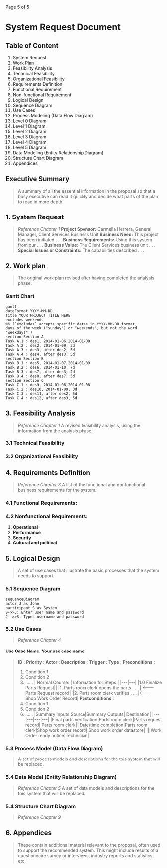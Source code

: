 
Page
5
of 5
# System Request Document
## Table of Content
1. System Request
2. Work Plan
3. Feasibility Analysis
1. Technical Feasibility
2. Organizational Feasibility
4. Requirements Definition
1. Functional Requirement
2. Non-functional Requirement
5. Logical Design
1. Sequence Diagram
2. Use Cases
3. Process Modeling (Data Flow Diagram)
1. Level 0 Diagram
2. Level 1 Diagram
3. Level 2 Diagram
4. Level 3 Diagram
5. Level 4 Diagram
6. Level 5 Diagram
4. Data Modeling (Entity Relationship Diagram)
5. Structure Chart Diagram
6. Appendices
## Executive Summary
> A summary of all the essential information in the proposal so
that a busy executive can read it quickly and decide what parts
of the plan to read in more depth.
## 1. System Request
> *Reference Chapter 1*
**Project Sponsor:** Carmella Herrera, General Manager, Client
Services Business Unit
**Business Need:** This project has been initiated . . .
**Business Requirements:** Using this system from our . . .
**Business Value:** The Client Services business unit . . .
**Special Issues or Constraints:** The capabilities described . .
.
## 2. Work plan
> The original work plan revised after having completed the
analysis phase.
### Gantt Chart
```mermaid
gantt
dateFormat YYYY-MM-DD
title YOUR PROJECT TITLE HERE
excludes weekends
%% (`excludes` accepts specific dates in YYYY-MM-DD format,
days of the week ("sunday") or "weekends", but not the word
"weekdays".)  
section Section A
Task A.1 : des1, 2014-01-06,2014-01-08
Task A.2 : des2, 2014-01-09, 3d
Task A.3 : des3, after des2, 5d
Task A.4 : des4, after des3, 5d
section Section B
Task B.1 : des5, 2014-01-07,2014-01-09
Task B.2 : des6, 2014-01-10, 7d
Task B.3 : des7, after des3, 2d
Task B.4 : des8, after des7, 5d
section Section C
Task C.1 : des9, 2014-01-06,2014-01-08
Task C.2 : des10, 2014-01-09, 3d
Task C.3 : des11, after des2, 5d
Task C.4 : des12, after des3, 5d
```
## 3. Feasibility Analysis
> *Reference Chapter 1*
> A revised feasibility analysis, using the information from the
analysis phase.
### 3.1 Technical Feasibility
### 3.2 Organizational Feasibility
## 4. Requirements Definition
> *Reference Chapter 3*
> A list of the functional and nonfunctional business
requirements for the system.
### 4.1 Functional Requirements:
### 4.2 Nonfunctional Requirements:
1. **Operational**
2. **Performance**
3. **Security**
4. **Cultural and political**
## 5. Logical Design
> A set of use cases that illustrate the basic processes that the
system needs to support.
### 5.1 Sequence Diagram
```mermaid
sequenceDiagram
actor J as John
participant S as System
S->>J: Enter user name and password
J-->>S: Types username and password
```
### 5.2 Use Cases
> *Reference Chapter 4*
#### Use Case Name: Your use case name
> __ID__ :
> __Priority__ :
> __Actor__ :
> __Description__ :
> __Trigger__ :
> __Type__ :
> __Preconditions__ :
> 1. Condition 1
> 2. Condition 2
> 3. ......
| Normal Course: | Information for Steps |
|---|---|
|1.0 Finalize Parts Request||
|1. Parts room clerk opens the parts . . . | <--- Parts Request
record |
|2. Parts room clerk verifies . . . |<--- Shop Work Order Record|
> __Postconditions__ :
> 1. Condition 1
> 2. Condition 2
> 3. ......
|Summary Inputs|Source|Summary Outputs| Destination|
|---|---|---|---|
|Final parts verification|Parts room clerk|Parts request record|
Parts room clerk|
|Date/time completion|Parts room clerk|Shop work order record|
Shop work order datastore|
|||Work Order ready notice|Technician|
### 5.3 Process Model (Data Flow Diagram)
> A set of process models and descriptions for the tois system
that will be replaced.
### 5.4 Data Model (Entity Relationship Diagram)
> *Reference Chapter 5*
> A set of data models and descriptions for the tois system that
will be replaced.
### 5.4 Structure Chart Diagram
> *Reference Chapter 9*
## 6. Appendices
> These contain additional material relevant to the proposal,
often used to support the recommended system. This might include
results of a questionnaire survey or interviews, industry reports
and statistics, etc.
